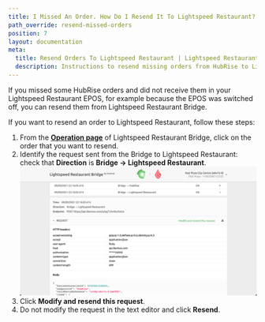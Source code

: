 ```yaml
---
title: I Missed An Order. How Do I Resend It To Lightspeed Restaurant?
path_override: resend-missed-orders
position: 7
layout: documentation
meta:
  title: Resend Orders To Lightspeed Restaurant | Lightspeed Restaurant | HubRise
  description: Instructions to resend missing orders from HubRise to Lightspeed Restaurant.
---
```


If you missed some HubRise orders and did not receive them in your Lightspeed Restaurant EPOS, for example because the EPOS was switched off, you can resend them from Lightspeed Restaurant Bridge.

If you want to resend an order to Lightspeed Restaurant, follow these steps:

1. From the [**Operation page**](/apps/lightspeed-restaurant/user-interface#operation-page) of Lightspeed Restaurant Bridge, click on the order that you want to resend.
1. Identify the request sent from the Bridge to Lightspeed Restaurant: check that **Direction** is **Bridge → Lightspeed Restaurant**.
   ![Resend order request to Lightspeed Restaurant](./images/024-2x-lightspeed-resend-request.png)
1. Click **Modify and resend this request**.
1. Do not modify the request in the text editor and click **Resend**.
